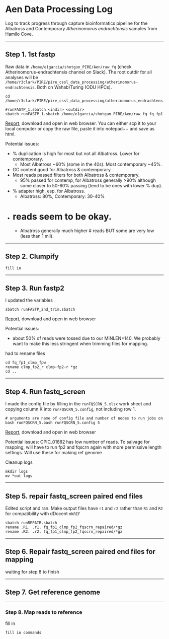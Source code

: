 # Aen Data Processing Log

Log to track progress through capture bioinformatics pipeline for the Albatross and Contemporary *Atherinomorus endrachtensis* samples from Hamilo Cove.

---

## Step 1.  1st fastp

Raw data in `/home/e1garcia/shotgun_PIRE/Aen/raw_fq` (check Atherinomorus-endrachtensis channel on Slack).  The root outdir for all analyses will be  `/home/r3clark/PIRE/pire_cssl_data_processing/atherinomorus-endrachtensis`. Both on Wahab/Turing (ODU HPCs).

```
cd /home/r3clark/PIRE/pire_cssl_data_processing/atherinomorus_endrachtensis

#runFASTP_1.sbatch <indir> <outdir>
sbatch runFASTP_1.sbatch /home/e1garcia/shotgun_PIRE/Aen/raw_fq fq_fp1
```

[Report](https://github.com/philippinespire/pire_cssl_data_processing/blob/main/atherinomorus_endrachtensis/fq_fp1/1st_fastp_report.html), download and open in web browser. You can either scp it to your local computer or copy the raw file, paste it into notepad++ and save as html.

Potential issues:  
* % duplication is high for most but not all Albatross. Lower for contemporary.
  * Most Albatross ~60% (some in the 40s). Most contemporary ~45%.
* GC content good for Albatross & contemporary.
* Most reads passed filters for both Albatross & contemporary.
  * 95% passed for contemp, for Albatross generally >90% although some closer to 50-60% passing (tend to be ones with lower % dup).
* % adapter high, esp. for Albatross.
  * Albatross: 80%, Contemporary: 30-40%
* # reads seem to be okay.
  * Albatross generally much higher # reads BUT some are very low (less than 1 mil).

---

## Step 2. Clumpify

```
fill in
```

---

## Step 3. Run fastp2

I updated the variables

```
sbatch runFASTP_2nd_trim.sbatch
```

[Report](https://github.com/tamucc-gcl/prj_garcia_nudibranchs/blob/main/h_emurai/fq_fp1_clmp_fp2/2nd_fastp_report.html), download and open in web browser

Potential issues:
* about 50% of reads were tossed due to our MINLEN=140.  We probably want to make this less stringent when trimming files for mapping.

had to rename files
```
cd fq_fp1_clmp_fpw
rename clmp_fp2_r clmp-fp2-r *gz
cd ..
```

---

## Step 4. Run fastq_screen

I made the config file by filling in the `runFQSCRN_5.xlsx` work sheet and copying column K into `runFQSCRN_5.config`, not including row 1.

```
# arguments are name of config file and number of nodes to run jobs on
bash runFQSCRN_5.bash runFQSCRN_5.config 5
```

[Report](https://github.com/tamucc-gcl/prj_garcia_nudibranchs/blob/main/h_emurai/fq_fp1_clmp_fp2_fqscrn/multiqc_report.html), download and open in web browser

Potential issues:
CPIC_01882 has low number of reads.  To salvage for mapping, will have to run fp2 and fqscrn again with more permissive length settings. Will use these for making ref genome

Cleanup logs
```
mkdir logs
mv *out logs
```

---

## Step 5. repair fastq_screen paired end files

Edited script and ran.  Make output files have `r1` and `r2` rather than `R1` and `R2` for compatibility with dDocent `mkREF`

```
sbatch runREPAIR.sbatch
rename .R1. .r1. fq_fp1_clmp_fp2_fqscrn_repaired/*gz
rename .R2. .r2. fq_fp1_clmp_fp2_fqscrn_repaired/*gz
```

---

## Step 6. Repair fastq_screen paired end files for mapping

waiting for step 8 to finish

---

## Step 7.  Get reference genome


---

### Step 8. Map reads to reference

fill in

```
fill in commands
```
